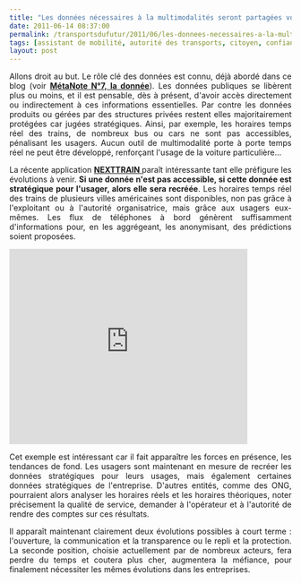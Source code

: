 ```yaml
---
title: "Les données nécessaires à la multimodalités seront partagées volontairement ou recréées par les usagers"
date: 2011-06-14 08:37:00
permalink: /transportsdufutur/2011/06/les-donnees-necessaires-a-la-multimodalites-seront-partagees-volontairement-ou-recreees-par-les-usag.html
tags: [assistant de mobilité, autorité des transports, citoyen, confiance, connectivité, donnée data, données réelles, multimodes, partage de données, Service de mobilité]
layout: post
---
```


<p style="text-align: justify;">Allons droit au but. Le rôle clé des données est connu, déjà abordé dans ce blog (voir <strong><a href="https://gabrielplassat.github.io/transportsdufutur/2010/09/metanote-tdf-7-la-donnee-enjeu-strategique-des-mobilites-multimodales-quelles-perspectives.html" target="_blank">MétaNote N°7, la donnée</a></strong>). Les données publiques se libèrent plus ou moins, et il est pensable, dès à présent, d'avoir accès directement ou indirectement à ces informations essentielles. Par contre les données produits ou gérées par des structures privées restent elles majoritairement protégées car jugées stratégiques. Ainsi, par exemple, les horaires temps réel des trains, de nombreux bus ou cars ne sont pas accessibles, pénalisant les usagers. Aucun outil de multimodalité porte à porte temps réel ne peut être développé, renforçant l'usage de la voiture particulière...</p> <p style="text-align: justify;">La récente application <strong><a href="http://www.matemate.com/nexttrain" target="_blank">NEXTTRAIN </a></strong>paraît intéressante tant elle préfigure les évolutions à venir. <strong>Si une donnée n'est pas accessible, si cette donnée est stratégique pour l'usager, alors elle sera recréée</strong>. Les horaires temps réel des trains de plusieurs villes américaines sont disponibles, non pas grâce à l'exploitant ou à l'autorité organisatrice, mais grâce aux usagers eux-mêmes. Les flux de téléphones à bord génèrent suffisamment d'informations pour, en les aggrégeant, les anonymisant, des prédictions soient proposées.</p> <p style="text-align: justify;"><iframe frameborder="0" height="349" src="http://www.youtube.com/embed/XrK_iS7XXr8" width="425"></iframe></p> <p style="text-align: justify;">Cet exemple est intéressant car il fait apparaître les forces en présence, les tendances de fond. Les usagers sont maintenant en mesure de recréer les données stratégiques pour leurs usages, mais également certaines données stratégiques de l'entreprise. D'autres entités, comme des ONG, pourraient alors analyser les horaires réels et les horaires théoriques, noter précisement la qualité de service, demander à l'opérateur et à l'autorité de rendre des comptes sur ces résultats.</p> <p style="text-align: justify;">Il apparaît maintenant clairement deux évolutions possibles à court terme : l'ouverture, la communication et la transparence ou le repli et la protection. La seconde position, choisie actuellement par de nombreux acteurs, fera perdre du temps et coutera plus cher, augmentera la méfiance, pour finalement nécessiter les mêmes évolutions dans les entreprises.</p>

